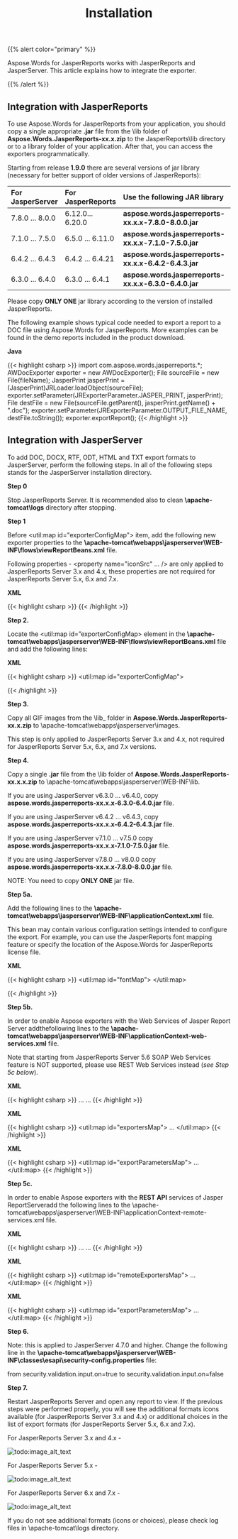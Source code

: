 ﻿---
title: Installation
second_title: Aspose.Words for JasperReports
articleTitle: Installation
linktitle: Installation
description: "Aspose.Words for JasperReports works with JasperReports and JasperServer. This article explains how to integrate the exporter."
type: docs
weight: 60
url: /jasperreports/installation/
---

{{% alert color="primary" %}}

Aspose.Words for JasperReports works with JasperReports and JasperServer. This article explains how to integrate the exporter.

{{% /alert %}}

## Integration with JasperReports

To use Aspose.Words for JasperReports from your application, you should copy a single appropriate **.jar** file from the \lib folder of **Aspose.Words.JasperReports-xx.x.zip** to the JasperReports\lib directory or to a library folder of your application. After that, you can access the exporters programmatically.

Starting from release **1.9.0** there are several versions of jar library (necessary for better support of older versions of JasperReports):

|For<br>JasperServer|For<br>JasperReports|Use the following JAR library|
| :- | :- | :- |
|7.8.0 ... 8.0.0|6.12.0... 6.20.0|**aspose.words.jasperreports-xx.x.x-7.8.0-8.0.0.jar**|
|7.1.0 ... 7.5.0|6.5.0 ... 6.11.0|**aspose.words.jasperreports-xx.x.x-7.1.0-7.5.0.jar**|
|6.4.2 ... 6.4.3|6.4.2 ... 6.4.21|**aspose.words.jasperreports-xx.x.x-6.4.2-6.4.3.jar**|
|6.3.0 ... 6.4.0|6.3.0 ... 6.4.1|**aspose.words.jasperreports-xx.x.x-6.3.0-6.4.0.jar**|

Please copy **ONLY ONE** jar library according to the version of installed JasperReports.

The following example shows typical code needed to export a report to a DOC file using Aspose.Words for JasperReports. More examples can be found in the demo reports included in the product download.

**Java**

{{< highlight csharp >}}
   import com.aspose.words.jasperreports.*;
   AWDocExporter exporter = new AWDocExporter();
   File sourceFile = new File(fileName);
   JasperPrint jasperPrint = (JasperPrint)JRLoader.loadObject(sourceFile);
   exporter.setParameter(JRExporterParameter.JASPER_PRINT, jasperPrint);
   File destFile = new File(sourceFile.getParent(), jasperPrint.getName() + ".doc");
   exporter.setParameter(JRExporterParameter.OUTPUT_FILE_NAME, destFile.toString());
   exporter.exportReport();
{{< /highlight >}}

## Integration with JasperServer

To add DOC, DOCX, RTF, ODT, HTML and TXT export formats to JasperServer, perform the following steps. In all of the following steps **<InstallDir>** stands for the JasperServer installation directory.

**Step 0**

Stop JasperReports Server. It is recommended also to clean **<InstallDir>\apache-tomcat\logs** directory after stopping.

**Step 1**

Before <util:map id="exporterConfigMap"> item, add the following new exporter properties to the **<InstallDir>\apache-tomcat\webapps\jasperserver\WEB-INF\flows\viewReportBeans.xml** file.

Following properties - <property name="iconSrc" ... /> are only applied to JasperReports Server 3.x and 4.x, these properties are not required for JasperReports Server 5.x, 6.x and 7.x.

**XML**

{{< highlight csharp >}}
<bean id="aw_reportDocExporter" class="com.aspose.words.jasperreports.AWReportDocExporter" parent="baseReportExporter">
   <property name="exportParameters" ref="aw_exportParameters"/>
   <property name="setResponseContentLength" value="true"/>
</bean>
<bean id="aw_reportDocxExporter" class="com.aspose.words.jasperreports.AWReportDocxExporter" parent="baseReportExporter">
   <property name="exportParameters" ref="aw_exportParameters"/>
   <property name="setResponseContentLength" value="true"/>
</bean>
<bean id="aw_reportRtfExporter" class="com.aspose.words.jasperreports.AWReportRtfExporter" parent="baseReportExporter">
   <property name="exportParameters" ref="aw_exportParameters"/>
   <property name="setResponseContentLength" value="true"/>
</bean>
<bean id="aw_reportOdtExporter" class="com.aspose.words.jasperreports.AWReportOdtExporter" parent="baseReportExporter">
   <property name="exportParameters" ref="aw_exportParameters"/>
   <property name="setResponseContentLength" value="true"/>
</bean>
<bean id="aw_reportHtmlExporter" class="com.aspose.words.jasperreports.AWReportHtmlExporter" parent="baseReportExporter">
   <property name="exportParameters" ref="aw_exportParameters"/>
   <property name="setResponseContentLength" value="true"/>
</bean>
<bean id="aw_reportTxtExporter" class="com.aspose.words.jasperreports.AWReportTxtExporter" parent="baseReportExporter">
   <property name="exportParameters" ref="aw_exportParameters"/>
   <property name="setResponseContentLength" value="true"/>
</bean>
<bean id="aw_docExporterConfiguration" class="com.jaspersoft.jasperserver.war.action.ExporterConfigurationBean">
   <property name="descriptionKey" value="DOC - Word Document via Aspose.Words"/>
   <property name="iconSrc" value="/images/aw_doc.gif"/>
   <property name="parameterDialogName" value=""/>
   <property name="exportParameters" ref="aw_exportParameters"/>
   <property name="currentExporter" ref="aw_reportDocExporter"/>
</bean>
<bean id="aw_docxExporterConfiguration" class="com.jaspersoft.jasperserver.war.action.ExporterConfigurationBean">
   <property name="descriptionKey" value="OOXML - Office Open Document via Aspose.Words"/>
   <property name="iconSrc" value="/images/aw_docx.gif"/>
   <property name="parameterDialogName" value=""/>
   <property name="exportParameters" ref="aw_exportParameters"/>
   <property name="currentExporter" ref="aw_reportDocxExporter"/>
</bean>
<bean id="aw_rtfExporterConfiguration" class="com.jaspersoft.jasperserver.war.action.ExporterConfigurationBean">
   <property name="descriptionKey" value="RTF - Rich Text Format via Aspose.Words"/>
   <property name="iconSrc" value="/images/aw_rtf.gif"/>
   <property name="parameterDialogName" value=""/>
   <property name="exportParameters" ref="aw_exportParameters"/>
   <property name="currentExporter" ref="aw_reportRtfExporter"/>
</bean>
<bean id="aw_odtExporterConfiguration" class="com.jaspersoft.jasperserver.war.action.ExporterConfigurationBean">
   <property name="descriptionKey" value="ODT - OpenDocument Text via Aspose.Words"/>
   <property name="iconSrc" value="/images/aw_odt.gif"/>
   <property name="parameterDialogName" value=""/>
   <property name="exportParameters" ref="aw_exportParameters"/>
   <property name="currentExporter" ref="aw_reportOdtExporter"/>
</bean>
<bean id="aw_htmlExporterConfiguration" class="com.jaspersoft.jasperserver.war.action.ExporterConfigurationBean">
   <property name="descriptionKey" value="HTML - Web Page via Aspose.Words"/>
   <property name="iconSrc" value="/images/aw_html.gif"/>
   <property name="parameterDialogName" value=""/>
   <property name="exportParameters" ref="aw_exportParameters"/>
   <property name="currentExporter" ref="aw_reportHtmlExporter"/>
</bean>
<bean id="aw_txtExporterConfiguration" class="com.jaspersoft.jasperserver.war.action.ExporterConfigurationBean">
   <property name="descriptionKey" value="TXT - Plain Text via Aspose.Words"/>
   <property name="iconSrc" value="/images/aw_txt.gif"/>
   <property name="parameterDialogName" value=""/>
   <property name="exportParameters" ref="aw_exportParameters"/>
   <property name="currentExporter" ref="aw_reportTxtExporter"/>
</bean>
{{< /highlight >}}

**Step 2.**

Locate the <util:map id=”exporterConfigMap> element in the **<InstallDir>\apache-tomcat\webapps\jasperserver\WEB-INF\flows\viewReportBeans.xml** file and add the following lines:

**XML**

{{< highlight csharp >}}
<util:map id="exporterConfigMap">
   <entry key="pdf" value-ref="pdfExporterConfiguration"/>
   <entry key="xls" value-ref="xlsExporterConfiguration"/>
   <entry key="rtf" value-ref="rtfExporterConfiguration"/>
   <entry key="csv" value-ref="csvExporterConfiguration"/>
   <entry key="swf" value-ref="swfExporterConfiguration"/>
<!-- START of ADDED LINES -->
   <entry key="aw_doc" value-ref="aw_docExporterConfiguration"/>
   <entry key="aw_docx" value-ref="aw_docxExporterConfiguration"/>
   <entry key="aw_rtf" value-ref="aw_rtfExporterConfiguration"/>
   <entry key="aw_odt" value-ref="aw_odtExporterConfiguration"/>
   <entry key="aw_html" value-ref="aw_htmlExporterConfiguration"/>
   <entry key="aw_txt" value-ref="aw_txtExporterConfiguration"/>
<!-- END of ADDED LINES -->
</util:map>
{{< /highlight >}}

**Step 3.**

Copy all GIF images from the \lib_ folder in **Aspose.Words.JasperReports-xx.x.zip** to **<InstallDir>**\apache-tomcat\webapps\jasperserver\images\.

This step is only applied to JasperReports Server 3.x and 4.x, not required for JasperReports Server 5.x, 6.x, and 7.x versions.

**Step 4.**

Copy a single **.jar** file from the \lib folder of **Aspose.Words.JasperReports-xx.x.x.zip** to **<InstallDir>**\apache-tomcat\webapps\jasperserver\WEB-INF\lib.

If you are using JasperServer v6.3.0 ... v6.4.0, copy **aspose.words.jasperreports-xx.x.x-6.3.0-6.4.0.jar** file.

If you are using JasperServer v6.4.2 ... v6.4.3, copy **aspose.words.jasperreports-xx.x.x-6.4.2-6.4.3.jar** file.

If you are using JasperServer v7.1.0 ... v7.5.0 copy **aspose.words.jasperreports-xx.x.x-7.1.0-7.5.0.jar** file.

If you are using JasperServer v7.8.0 ... v8.0.0 copy **aspose.words.jasperreports-xx.x.x-7.8.0-8.0.0.jar** file.

NOTE: You need to copy **ONLY ONE** jar file.

**Step 5a.**

Add the following lines to the **<InstallDir>\apache-tomcat\webapps\jasperserver\WEB-INF\applicationContext.xml** file.

This bean may contain various configuration settings intended to configure the export. For example, you can use the JasperReports font mapping feature or specify the location of the Aspose.Words for JasperReports license file.

**XML**

{{< highlight csharp >}}
<bean id="aw_exportParameters" class="com.aspose.words.jasperreports.AWExportParametersBean">
  <property name="fontMap">
    <util:map id="fontMap">
      <entry key="sansserif" value="Arial"/>
      <entry key="serif" value="Times New Roman"/>
      <entry key="monospaced" value="Courier"/>
    </util:map>
  </property>
<!-- Uncomment to apply a license. Check the license path.
<property name="licenseFile" value="C:/jasperserver-3.0/apache-tomcat/webapps/jasperserver/WEB-INF/Aspose.Words.JasperReports.lic"/>
-->
</bean>
{{< /highlight >}}

**Step 5b.**

In order to enable Aspose exporters with the Web Services of Jasper Report Server addthefollowing lines to the **<InstallDir>\apache-tomcat\webapps\jasperserver\WEB-INF\applicationContext-web-services.xml** file.

Note that starting from JasperReports Server 5.6 SOAP Web Services feature is NOT supported, please use REST Web Services instead (*see Step 5c below*).

**XML**

{{< highlight csharp >}}
...
    <bean id="xmlExporter" class="com.jaspersoft.jasperserver.ws.axis2.XmlWSExporter" scope="prototype">
        <property name="jasperReportsContext" ref="${bean.jasperReportsContext}"/>
    </bean>
    <!-- Aspose.Words for JasperReports START -->
    <bean id="awDocExporter" class="com.aspose.words.jasperreports.ws.AWDocWSExporter" scope="prototype">
        <property name="exportParams" ref="aw_exportParameters"/>
    </bean>
    <bean id="awDocxExporter" class="com.aspose.words.jasperreports.ws.AWDocxWSExporter" scope="prototype">
        <property name="exportParams" ref="aw_exportParameters"/>
    </bean>
    <bean id="awHtmlExporter" class="com.aspose.words.jasperreports.ws.AWHtmlWSExporter" scope="prototype">
        <property name="exportParams" ref="aw_exportParameters"/>
    </bean>
    <bean id="awOdtExporter" class="com.aspose.words.jasperreports.ws.AWOdtWSExporter" scope="prototype">
        <property name="exportParams" ref="aw_exportParameters"/>
    </bean>
    <bean id="awRtfExporter" class="com.aspose.words.jasperreports.ws.AWRtfWSExporter" scope="prototype">
        <property name="exportParams" ref="aw_exportParameters"/>
    </bean>
    <bean id="awTxtExporter" class="com.aspose.words.jasperreports.ws.AWTxtWSExporter" scope="prototype">
        <property name="exportParams" ref="aw_exportParameters"/>
    </bean>
    <!-- Aspose.Words for JasperReports END -->
...
{{< /highlight >}}

**XML**

{{< highlight csharp >}}
    <util:map id="exportersMap">
        ...
        <!-- Aspose.Words for JasperReports START -->
        <entry key="aw_doc" value-ref="awDocExporter"/>
        <entry key="aw_docx" value-ref="awDocxExporter"/>
        <entry key="aw_html" value-ref="awHtmlExporter"/>
        <entry key="aw_odt" value-ref="awOdtExporter"/>
        <entry key="aw_rtf" value-ref="awRtfExporter"/>
        <entry key="aw_txt" value-ref="awTxtExporter"/>
        <!-- Aspose.Words for JasperReports END -->
    </util:map>
{{< /highlight >}}

**XML**

{{< highlight csharp >}}
<util:map id="exportParametersMap">
    ...
    <!-- Aspose.Words for JasperReports START -->
    <entry key="aw_doc" value-ref="aw_exportParameters"/>
    <entry key="aw_docx" value-ref="aw_exportParameters"/>
    <entry key="aw_html" value-ref="aw_exportParameters"/>
    <entry key="aw_odt" value-ref="aw_exportParameters"/>
    <entry key="aw_rtf" value-ref="aw_exportParameters"/>
    <entry key="aw_txt" value-ref="aw_exportParameters"/>
    <!-- Aspose.Words for JasperReports END -->
</util:map>
{{< /highlight >}}

**Step 5c.**

In order to enable Aspose exporters with the **REST API** services of Jasper ReportServeradd the following lines to the **<InstallDir>**\apache-tomcat\webapps\jasperserver\WEB-INF\applicationContext-remote-services.xml file.

**XML**

{{< highlight csharp >}}
...
    <bean id="localizedErrorDescriptorBuilder" class="com.jaspersoft.jasperserver.remote.exception.builders.LocalizedErrorDescriptorBuilder">
        <constructor-arg ref="messageSource" />
    </bean>
    <!-- Aspose.Words for JasperReports START -->
    <bean id="remoteAwDocExporter" class="com.aspose.words.jasperreports.remote.AWDocRemoteExporter" scope="prototype">
        <property name="exportParams" ref="aw_exportParameters"/>
    </bean>
    <bean id="remoteAwDocxExporter" class="com.aspose.words.jasperreports.remote.AWDocxRemoteExporter" scope="prototype">
        <property name="exportParams" ref="aw_exportParameters"/>
    </bean>
    <bean id="remoteAwHtmlExporter" class="com.aspose.words.jasperreports.remote.AWHtmlRemoteExporter" scope="prototype">
        <property name="exportParams" ref="aw_exportParameters"/>
    </bean>
    <bean id="remoteAwOdtExporter" class="com.aspose.words.jasperreports.remote.AWOdtRemoteExporter" scope="prototype">
        <property name="exportParams" ref="aw_exportParameters"/>
    </bean>
    <bean id="remoteAwRtfExporter" class="com.aspose.words.jasperreports.remote.AWRtfRemoteExporter" scope="prototype">
        <property name="exportParams" ref="aw_exportParameters"/>
    </bean>
    <bean id="remoteAwTxtExporter" class="com.aspose.words.jasperreports.remote.AWTxtRemoteExporter" scope="prototype">
        <property name="exportParams" ref="aw_exportParameters"/>
    </bean>
    <!-- Aspose.Words for JasperReports END -->
...
{{< /highlight >}}

**XML**

{{< highlight csharp >}}
<util:map id="remoteExportersMap">
        ...
        <!-- Aspose.Words for JasperReports START -->
        <entry key="aw_doc" value-ref="remoteAwDocExporter"/>
        <entry key="aw_docx" value-ref="remoteAwDocxExporter"/>
        <entry key="aw_html" value-ref="remoteAwHtmlExporter"/>
        <entry key="aw_odt" value-ref="remoteAwOdtExporter"/>
        <entry key="aw_rtf" value-ref="remoteAwRtfExporter"/>
        <entry key="aw_txt" value-ref="remoteAwTxtExporter"/>
        <!-- Aspose.Words for JasperReports END -->
    </util:map>
{{< /highlight >}}

**XML**

{{< highlight csharp >}}
<util:map id="exportParametersMap">
    ...
    <!-- Aspose.Words for JasperReports START -->
    <entry key="aw_doc" value-ref="aw_exportParameters"/>
    <entry key="aw_docx" value-ref="aw_exportParameters"/>
    <entry key="aw_html" value-ref="aw_exportParameters"/>
    <entry key="aw_odt" value-ref="aw_exportParameters"/>
    <entry key="aw_rtf" value-ref="aw_exportParameters"/>
    <entry key="aw_txt" value-ref="aw_exportParameters"/>
    <!-- Aspose.Words for JasperReports END -->
</util:map>
{{< /highlight >}}

**Step 6.**

Note: this is applied to JasperServer 4.7.0 and higher. Change the following line in the **<InstallDir>\apache-tomcat\webapps\jasperserver\WEB-INF\classes\esapi\security-config.properties** file:

from
security.validation.input.on=true
to
security.validation.input.on=false

**Step 7.**

Restart JasperReports Server and open any report to view. If the previous steps were performed properly, you will see the additional formats icons available (for JasperReports Server 3.x and 4.x) or additional choices in the list of export formats (for JasperReports Server 5.x, 6.x and 7.x).

For JasperReports Server 3.x and 4.x -

![todo:image_alt_text](installation-1.png)

For JasperReports Server 5.x -

![todo:image_alt_text](installation-2.png)

For JasperReports Server 6.x and 7.x -

![todo:image_alt_text](installation-3.png)

If you do not see additional formats (icons or choices), please check log files in **<InstallDir>**\apache-tomcat\logs directory.
